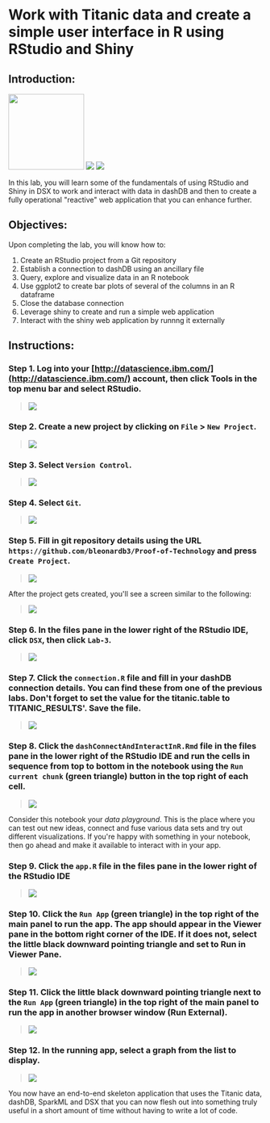 # Work with Titanic data and create a simple user interface in R using RStudio and Shiny

## Introduction:

[<img src="https://raw.githubusercontent.com/bleonardb3/Proof-of-Technology/master/DSX/images/dashdb-logo.png" height="150"/>](https://www.ibm.com/analytics/us/en/technology/cloud-data-services/dashdb/) [<img src="https://raw.githubusercontent.com/bleonardb3/Proof-of-Technology/master/DSX/images/RStudio2.png"/>](https://www.rstudio.com/) [<img src="https://raw.githubusercontent.com/bleonardb3/Proof-of-Technology/master/DSX/images/shiny.png"/>](https://shiny.rstudio.com/)

In this lab, you will learn some of the fundamentals of using RStudio and Shiny in DSX to work and interact with data in dashDB and then to create a fully operational "reactive" web application that you can enhance further.

## Objectives:

Upon completing the lab, you will know how to:

1. Create an RStudio project from a Git repository
1. Establish a connection to dashDB using an ancillary file
1. Query, explore and visualize data in an R notebook
1. Use ggplot2 to create bar plots of several of the columns in an R dataframe
1. Close the database connection
1. Leverage shiny to create and run a simple web application
1. Interact with the shiny web application by runnng it externally


## Instructions:

### Step 1.  Log into your [http://datascience.ibm.com/](http://datascience.ibm.com/) account, then click Tools in the top menu bar and select RStudio.

> <img src="https://raw.githubusercontent.com/jpatter/Proof-of-Technology/master/DSX/Lab-3/images/RStudio-select.png"/>

### Step 2.  Create a new project by clicking on `File` > `New Project`.

> <img src="https://raw.githubusercontent.com/bleonardb3/Proof-of-Technology/master/DSX/Lab-3/images/RStudio-new-project.png"/>

### Step 3.  Select `Version Control`.
> <img src="https://raw.githubusercontent.com/bleonardb3/Proof-of-Technology/master/DSX/Lab-3/images/RStudio-new-version-control-project.png"/>

### Step 4.  Select `Git`.
> <img src="https://raw.githubusercontent.com/bleonardb3/Proof-of-Technology/master/DSX/Lab-3/images/RStudio-select-git-project.png"/>

### Step 5.  Fill in git repository details using the URL `https://github.com/bleonardb3/Proof-of-Technology` and press `Create Project`.
> <img src="https://raw.githubusercontent.com/jpatter/Proof-of-Technology/master/DSX/Lab-3/images/RStudio-git-project.png"/>

After the project gets created, you'll see a screen similar to the following:

> <img src="https://raw.githubusercontent.com/bleonardb3/Proof-of-Technology/master/DSX/Lab-3/images/RStudio-project-created.png"/>

### Step 6.  In the files pane in the lower right of the RStudio IDE, click `DSX`, then click `Lab-3`.
> <img src="https://raw.githubusercontent.com/bleonardb3/Proof-of-Technology/master/DSX/Lab-3/images/RStudio-lab3-files.png"/>

### Step 7.  Click the `connection.R` file and fill in your dashDB connection details.   You can find these from one of the previous labs.   Don't forget to set the value for the titanic.table to TITANIC_RESULTS'.   Save the file.
> <img src="https://raw.githubusercontent.com/bleonardb3/Proof-of-Technology/master/DSX/Lab-3/images/RStudio-lab3-connection.png"/>

### Step 8.  Click the `dashConnectAndInteractInR.Rmd` file in the files pane in the lower right of the RStudio IDE and run the cells in sequence from top to bottom in the notebook using the `Run current chunk` (green triangle) button in the top right of each cell.
> <img src="https://raw.githubusercontent.com/bleonardb3/Proof-of-Technology/master/DSX/Lab-3/images/RStudio-lab3-notebook.png"/>

Consider this notebook your *data playground*.  This is the place where you can test out new ideas, connect and fuse various data sets and try out different visualizations.  If you're happy with something in your notebook, then go ahead and make it available to interact with in your app.

### Step 9.  Click the `app.R` file in the files pane in the lower right of the RStudio IDE
> <img src="https://raw.githubusercontent.com/bleonardb3/Proof-of-Technology/master/DSX/Lab-3/images/RStudio-lab3-shiny-app.png"/>

### Step 10.  Click the `Run App` (green triangle) in the top right of the main panel to run the app.  The app should appear in the Viewer pane in the bottom right corner of the IDE.  If it does not, select the little black downward pointing triangle and set to Run in Viewer Pane.
> <img src="https://raw.githubusercontent.com/bleonardb3/Proof-of-Technology/master/DSX/Lab-3/images/RStudio-lab3-app-viewer.png"/>

### Step 11.  Click the little black downward pointing triangle next to the  `Run App` (green triangle) in the top right of the main panel to run the app in another browser window (Run External).
> <img src="https://raw.githubusercontent.com/bleonardb3/Proof-of-Technology/master/DSX/Lab-3/images/RStudio-lab3-app-external.png"/>

### Step 12.  In the running app, select a graph from the list to display. 
> <img src="https://raw.githubusercontent.com/bleonardb3/Proof-of-Technology/master/DSX/Lab-3/images/RStudio-lab3-vet-records.png"/>

You now have an end-to-end skeleton application that uses the Titanic data, dashDB, SparkML and DSX that you can now flesh out into something truly useful in a short amount of time without having to write a lot of code.
